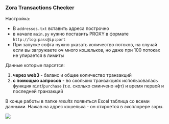 ### Zora Transactions Checker

Настройка:
* В `addresses.txt` вставить адреса построчно
* в начале `main.py` нужно поставить PROXY в формате `http://log:pass@ip:port`
* При запуске софта нужно указать количество потоков, на случай если вы загружаете оч много кошельков, но даже при 100 
потоках не упирается в лимиты

Данные которые парсятся:
1. **через web3** - баланс и общее количество транзакций
2. **с помощью запросов** - во скольких транзакциях использовалась функция `mint`/`purchase` (т.е. сколько сминчено нфт)
и время первой и последней транзакций

В конце работы в папке *results* появиться Excel таблица со всеми данными. Нажав на адрес кошелька - он откроется в 
эксплорере зоры.

![](https://i.imgur.com/B6qwyCq.png)